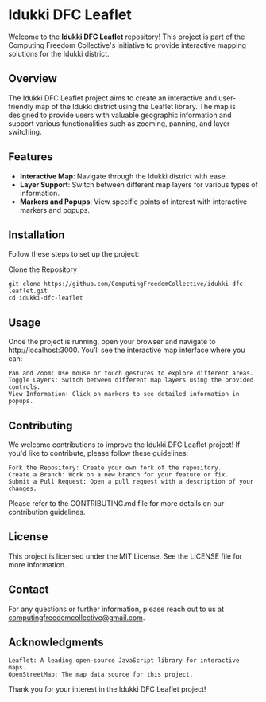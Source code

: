 # Idukki DFC Leaflet

Welcome to the **Idukki DFC Leaflet** repository! This project is part of the Computing Freedom Collective's initiative to provide interactive mapping solutions for the Idukki district.

## Overview

The Idukki DFC Leaflet project aims to create an interactive and user-friendly map of the Idukki district using the Leaflet library. The map is designed to provide users with valuable geographic information and support various functionalities such as zooming, panning, and layer switching.

## Features

- **Interactive Map**: Navigate through the Idukki district with ease.
- **Layer Support**: Switch between different map layers for various types of information.
- **Markers and Popups**: View specific points of interest with interactive markers and popups.

## Installation

Follow these steps to set up the project:

Clone the Repository
```
git clone https://github.com/ComputingFreedomCollective/idukki-dfc-leaflet.git
cd idukki-dfc-leaflet
```

## Usage

Once the project is running, open your browser and navigate to http://localhost:3000. You’ll see the interactive map interface where you can:

    Pan and Zoom: Use mouse or touch gestures to explore different areas.
    Toggle Layers: Switch between different map layers using the provided controls.
    View Information: Click on markers to see detailed information in popups.

## Contributing

We welcome contributions to improve the Idukki DFC Leaflet project! If you'd like to contribute, please follow these guidelines:

    Fork the Repository: Create your own fork of the repository.
    Create a Branch: Work on a new branch for your feature or fix.
    Submit a Pull Request: Open a pull request with a description of your changes.

Please refer to the CONTRIBUTING.md file for more details on our contribution guidelines.

## License

This project is licensed under the MIT License. See the LICENSE file for more information.

## Contact

For any questions or further information, please reach out to us at computingfreedomcollective@gmail.com.

## Acknowledgments

    Leaflet: A leading open-source JavaScript library for interactive maps.
    OpenStreetMap: The map data source for this project.

Thank you for your interest in the Idukki DFC Leaflet project!
